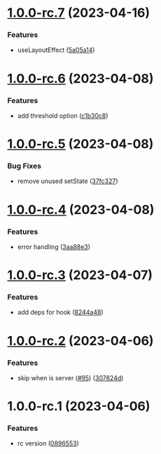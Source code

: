 # [1.0.0-rc.7](https://github.com/jyunhanlin/react-until-interactive/compare/v1.0.0-rc.6...v1.0.0-rc.7) (2023-04-16)


### Features

* useLayoutEffect ([5a05a14](https://github.com/jyunhanlin/react-until-interactive/commit/5a05a1490b0dab13a3b81f48ceb0dfce2bd69ed1))

# [1.0.0-rc.6](https://github.com/jyunhanlin/react-until-interactive/compare/v1.0.0-rc.5...v1.0.0-rc.6) (2023-04-08)


### Features

* add threshold option ([c1b30c8](https://github.com/jyunhanlin/react-until-interactive/commit/c1b30c8dabb6fce8ddc9d7923ccdf61aa53d4446))

# [1.0.0-rc.5](https://github.com/jyunhanlin/react-until-interactive/compare/v1.0.0-rc.4...v1.0.0-rc.5) (2023-04-08)


### Bug Fixes

* remove unused setState ([37fc327](https://github.com/jyunhanlin/react-until-interactive/commit/37fc327d2e2e0ac2dedbd25442637207e085038a))

# [1.0.0-rc.4](https://github.com/jyunhanlin/react-until-interactive/compare/v1.0.0-rc.3...v1.0.0-rc.4) (2023-04-08)


### Features

* error handling ([3aa88e3](https://github.com/jyunhanlin/react-until-interactive/commit/3aa88e3c1e1d6f065f2d786a5e03e59ef9cccdc8))

# [1.0.0-rc.3](https://github.com/jyunhanlin/react-until-interactive/compare/v1.0.0-rc.2...v1.0.0-rc.3) (2023-04-07)


### Features

* add deps for hook ([8244a48](https://github.com/jyunhanlin/react-until-interactive/commit/8244a481cefa0bf32e55720f9beb55bba7f2ce61))

# [1.0.0-rc.2](https://github.com/jyunhanlin/react-until-interactive/compare/v1.0.0-rc.1...v1.0.0-rc.2) (2023-04-06)


### Features

* skip when is server ([#95](https://github.com/jyunhanlin/react-until-interactive/issues/95)) ([307824d](https://github.com/jyunhanlin/react-until-interactive/commit/307824dde6b9edf6e73c46c8944dc95d03eb647e))

# 1.0.0-rc.1 (2023-04-06)


### Features

* rc version ([0896553](https://github.com/jyunhanlin/react-until-interactive/commit/089655322120baa27d279c158fd0fc65a3f5c6ad))
